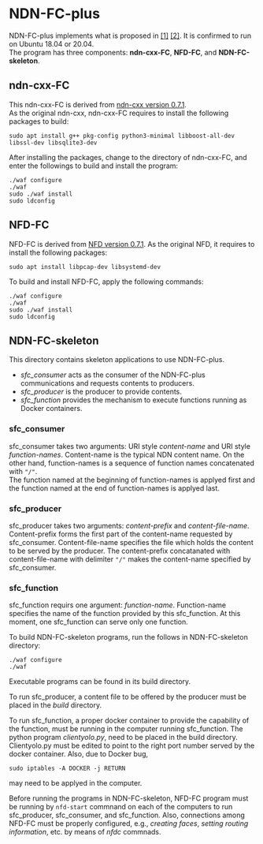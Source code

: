 # NDN-FC-plus
NDN-FC-plus implements what is proposed in [[1]](https://www.nz.comm.waseda.ac.jp/en/publication/#KumYosNak2020Real-World) 
[[2]](https://dl.acm.org/doi/10.1145/3417310.3431401).
It is confirmed to run on Ubuntu 18.04 or 20.04.
<br>
The program has three components: **ndn-cxx-FC**, **NFD-FC**, and **NDN-FC-skeleton**.


## ndn-cxx-FC
This ndn-cxx-FC is derived from [ndn-cxx version 0.7.1](https://named-data.net/doc/ndn-cxx/current/).  
As the original ndn-cxx, ndn-cxx-FC requires to install the following packages to build:
```
sudo apt install g++ pkg-config python3-minimal libboost-all-dev libssl-dev libsqlite3-dev
```
After installing the packages, change to the directory of ndn-cxx-FC, and enter the followings to build and install the program:
```
./waf configure
./waf
sudo ./waf install
sudo ldconfig
```


## NFD-FC
NFD-FC is derived from [NFD version 0.7.1](https://named-data.net/doc/NFD/current/).
As the original NFD, it requires to install the following packages:
```
sudo apt install libpcap-dev libsystemd-dev
```
To build and install NFD-FC, apply the following commands:
```
./waf configure
./waf
sudo ./waf install
sudo ldconfig
```


## NDN-FC-skeleton
This directory contains skeleton applications to use NDN-FC-plus.
- *sfc_consumer* acts as the consumer of the NDN-FC-plus communications and requests contents to producers.
- *sfc_producer* is the producer to provide contents.
- *sfc_function* provides the mechanism to execute functions running as Docker containers.


### sfc_consumer
sfc_consumer takes two arguments: URI style *content-name* and URI style *function-names*.
Content-name is the typical NDN content name.
On the other hand, function-names is a sequence of function names concatenated with `"/"`.  
The function named at the beginning of function-names is applyed first and the function
named at the end of function-names is applyed last.


### sfc_producer
sfc_producer takes two arguments: *content-prefix* and *content-file-name*.
Content-prefix forms the first part of the content-name requested by sfc_consumer.
Content-file-name specifies the file which holds the content to be served by the producer.
The content-prefix concatanated with content-file-name with delimiter `"/"` makes the content-name specified by sfc_consumer.


### sfc_function
sfc_function requirs one argument: *function-name*.
Function-name specifies the name of the function provided by this sfc_function.  At this moment, one sfc_function can serve only one function.


To build NDN-FC-skeleton programs, run the follows in NDN-FC-skeleton directory:
```
./waf configure
./waf
```


Executable programs can be found in its build directory. 


To run sfc_producer, a content file to be offered by the producer must be placed in the *build* directory.


To run sfc_function, a proper docker container to provide the capability of the function, must be running in the computer running sfc_function.
The python program *clientyolo.py*, need to be placed in the build directory.  Clientyolo.py must be edited to point to the right port number
served by the docker container.
Also, due to Docker bug, 
```
sudo iptables -A DOCKER -j RETURN
```
may need to be applyed in the computer.

Before running the programs in NDN-FC-skeleton, NFD-FC program must be running by `nfd-start` commnand 
on each of the computers to run sfc_producer, sfc_consumer, and sfc_function.  Also, connections 
among NFD-FC must be properly configured, e.g., *creating faces*, *setting routing information*, etc. by means of *nfdc* commnads.
